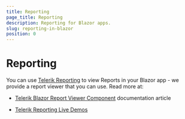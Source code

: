 ```yaml
---
title: Reporting
page_title: Reporting
description: Reporting for Blazor apps.
slug: reporting-in-blazor
position: 0
---
```


# Reporting

You can use [Telerik Reporting](https://www.telerik.com/products/reporting.aspx) to view Reports in your Blazor app - we provide a report viewer that you can use. Read more at:

* [Telerik Blazor Report Viewer Component](https://docs.telerik.com/reporting/blazor-report-viewer) documentation article

* [Telerik Reporting Live Demos](https://demos.telerik.com/reporting/dashboard?&skinName=default)